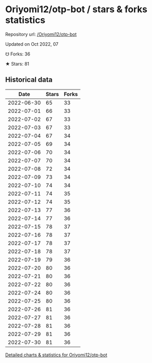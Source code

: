 # Oriyomi12/otp-bot / stars & forks statistics

Repository url: [/Oriyomi12/otp-bot](https://github.com/Oriyomi12/otp-bot)

Updated on Oct 2022, 07

☋ Forks: 36

★ Stars: 81

## Historical data
| Date | Stars | Forks |
|------|-------|-------|
| 2022-06-30 | 65 | 33 | 
| 2022-07-01 | 66 | 33 | 
| 2022-07-02 | 67 | 33 | 
| 2022-07-03 | 67 | 33 | 
| 2022-07-04 | 67 | 34 | 
| 2022-07-05 | 69 | 34 | 
| 2022-07-06 | 70 | 34 | 
| 2022-07-07 | 70 | 34 | 
| 2022-07-08 | 72 | 34 | 
| 2022-07-09 | 73 | 34 | 
| 2022-07-10 | 74 | 34 | 
| 2022-07-11 | 74 | 35 | 
| 2022-07-12 | 74 | 35 | 
| 2022-07-13 | 77 | 36 | 
| 2022-07-14 | 77 | 36 | 
| 2022-07-15 | 78 | 37 | 
| 2022-07-16 | 78 | 37 | 
| 2022-07-17 | 78 | 37 | 
| 2022-07-18 | 78 | 37 | 
| 2022-07-19 | 79 | 36 | 
| 2022-07-20 | 80 | 36 | 
| 2022-07-21 | 80 | 36 | 
| 2022-07-22 | 80 | 36 | 
| 2022-07-24 | 80 | 36 | 
| 2022-07-25 | 80 | 36 | 
| 2022-07-26 | 81 | 36 | 
| 2022-07-27 | 81 | 36 | 
| 2022-07-28 | 81 | 36 | 
| 2022-07-29 | 81 | 36 | 
| 2022-07-30 | 81 | 36 | 


[Detailed charts & statistics for Oriyomi12/otp-bot](https://reviewgithub.com/rep/Oriyomi12/otp-bot)
